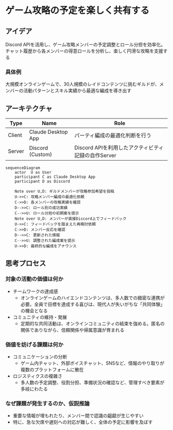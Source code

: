 # ゲーム攻略の予定を楽しく共有する

## アイデア
Discord APIを活用し、ゲーム攻略メンバーの予定調整とロール分担を効率化。チャット履歴から各メンバーの得意ロールを分析し、楽しく円滑な攻略を支援する<br>

### 具体例
大規模オンラインゲームで、30人規模のレイドコンテンツに挑むギルドが、メンバーの活動パターンとスキル実績から最適な編成を導き出す<br>

## アーキテクチャ

| Type | Name | Role |
|--|--|--|
| Client | Claude Desktop App | パーティ編成の最適化判断を行う |
| Server | Discord (Custom) | Discord APIを利用したアクティビティ記録の自作Server |

```mermaid
sequenceDiagram
    actor  U as User
    participant C as Claude Desktop App
    participant D as Discord

    Note over U,D: ギルドメンバーが攻略参加希望を投稿
    U->>C: 攻略メンバー編成の最適化依頼
    C->>D: 各メンバーの攻略実績を確認
    D-->>C: ロール別の成功実績
    C-->>U: ロール分担の初期案を提示
    Note over U,D: メンバーが直接Discord上でフィードバック
    U->>C: フィードバックを踏まえた再検討依頼
    C->>D: メンバー反応を確認
    D-->>C: 更新された情報
    C-->>U: 調整された編成案を提示
    U->>D: 最終的な編成をアナウンス
```

## 思考プロセス

### 対象の活動の価値は何か
- チームワークの達成感<br>
    - オンラインゲームのハイエンドコンテンツは、多人数での緻密な連携が必要。全員で目標を達成する喜びは、現代人が失いがちな「共同体験」の機会となる<br>
- コミュニティの維持・発展<br>
    - 定期的な共同活動は、オンラインコミュニティの結束を強める。匿名の関係でありながら、信頼関係や帰属意識が育まれる<br>

### 価値を妨げる課題は何か
- コミュニケーションの分断<br>
    - ゲーム内チャット、外部ボイスチャット、SNSなど、情報のやり取りが複数のプラットフォームに散在<br>
- ロジスティクスの複雑さ<br>
    - 多人数の予定調整、役割分担、準備状況の確認など、管理すべき要素が多岐にわたる<br>

### なぜ課題が発生するのか、仮説推論
- 重要な情報が埋もれたり、メンバー間で認識の齟齬が生じやすい<br>
- 特に、急な欠席や遅刻への対応が難しく、全体の予定に影響を及ぼす<br>

